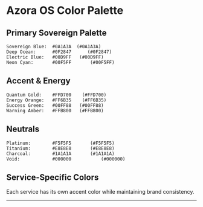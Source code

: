# Azora OS Color Palette

## Primary Sovereign Palette

```
Sovereign Blue:  #0A1A3A  (#0A1A3A)
Deep Ocean:      #0F2847      (#0F2847)
Electric Blue:   #00D9FF   (#00D9FF)
Neon Cyan:       #00F5FF       (#00F5FF)
```

## Accent & Energy

```
Quantum Gold:    #FFD700    (#FFD700)
Energy Orange:   #FF6B35    (#FF6B35)
Success Green:   #00FF88   (#00FF88)
Warning Amber:   #FFB800   (#FFB800)
```

## Neutrals

```
Platinum:        #F5F5F5       (#F5F5F5)
Titanium:        #E8E8E8       (#E8E8E8)
Charcoal:        #1A1A1A       (#1A1A1A)
Void:            #000000           (#000000)
```

## Service-Specific Colors

Each service has its own accent color while maintaining brand consistency.

---
